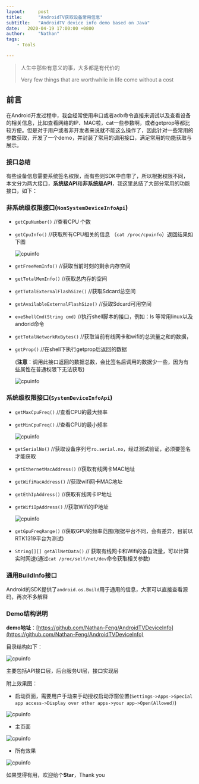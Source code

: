 ```yaml
---
layout:     post
title:      "AndroidTV获取设备常用信息"
subtitle:   "AndroidTV device info demo based on Java"
date:   2020-04-19 17:00:00 +0800
author:     "Nathan"
tags:
    - Tools

---
```


> 人生中那些有意义的事，大多都是有代价的
>
> Very few things that are worthwhile in life come without a cost
>

## 前言

在Android开发过程中，我会经常使用串口或者adb命令直接来调试以及查看设备的相关信息，比如查看网络的IP、MAC啦，cat一些参数啊，或者getprop等都比较方便。但是对于用户或者非开发者来说就不能这么操作了，因此针对一些常用的参数获取，开发了一个demo，并封装了常用的调用接口，满足常用的功能获取与展示。

### 接口总结

有些设备信息需要系统签名权限，而有些则SDK中自带了，所以根据权限不同，本文分为两大接口，**系统级API**和**非系统级API**，我这里总结了大部分常用的功能接口，如下：

### 非系统级权限接口(`NonSystemDeviceInfoApi`)

* `getCpuNumber()` //查看CPU 个数

* `getCpuInfo()` //获取所有CPU相关的信息 （`cat /proc/cpuinfo`）返回结果如下图

  ![cpuinfo](/img/device-info/cat-cpuinfo.jpg)

* `getFreeMemInfo()` //获取当前时刻的剩余内存空间

* `getTotalMemInfo()` //获取总内存的空间

* `getTotalExternalFlashSize()` //获取Sdcard总空间

* `getAvailableExternalFlashSize()` //获取Sdcard可用空间

* `exeShellCmd(String cmd)` //执行shell脚本的接口，例如：ls 等常用linux以及andorid命令

* `getTotalNetworkRxBytes()` //获取当前有线网卡和wifi的总流量之和的数据，

* `getProp()` //在shell下执行getprop后返回的数据

  (**注意**：调用此接口返回的数据总数，会比签名后调用的数据少一些，因为有些属性在普通权限下无法获取)

  ![cpuinfo](/img/device-info/shell-getprop.jpg)

### 系统级权限接口(`SystemDeviceInfoApi`)

* `getMaxCpuFreq()` //查看CPU的最大频率

* `getMinCpuFreq()` //查看CPU的最小频率

  ![cpuinfo](/img/device-info/cpu-freq.png)

* `getSerialNo()` //获取设备序列号`ro.serial.no`，经过测试验证，必须要签名才能获取

* `getEthernetMacAddress()` //获取有线网卡MAC地址 

* `getWifiMacAddress()` //获取wifi网卡MAC地址

* `getEthIpAddress()` //获取有线网卡IP地址

* `getWifiIpAddress()` //获取Wifi的IP地址

  ![cpuinfo](/img/device-info/wifi-mac-ip.png)

* `getGpuFreqRange()` //获取GPU的频率范围(根据平台不同，会有差异，目前以RTK1319平台为测试)

* `String[][] getAllNetData()` // 获取有线网卡和Wifi的各自流量，可以计算实时网速(通过`cat /proc/self/net/dev`命令获取相关参数)

### 通用BuildInfo接口

Android的SDK提供了`android.os.Build`用于通用的信息，大家可以直接查看源码，再次不多解释

### Demo结构说明

**demo地址**：[https://github.com/Nathan-Feng/AndroidTVDeviceInfo](https://github.com/Nathan-Feng/AndroidTVDeviceInfo)

目录结构如下：

![cpuinfo](/img/device-info/demo-tree.png)

主要包括API接口层，后台服务UI层，接口实现层

附上效果图：

* 启动页面，需要用户手动来手动授权启动浮窗位置(`Settings->Apps->Special app access->Display over other apps->your app->Open(Allowed)`)

![cpuinfo](/img/device-info/setting-allowed.png)

* 主页面

![cpuinfo](/img/device-info/main-activity.png)

* 所有效果

![cpuinfo](/img/device-info/open-all.png)

如果觉得有用，欢迎给个**Star**，Thank you 